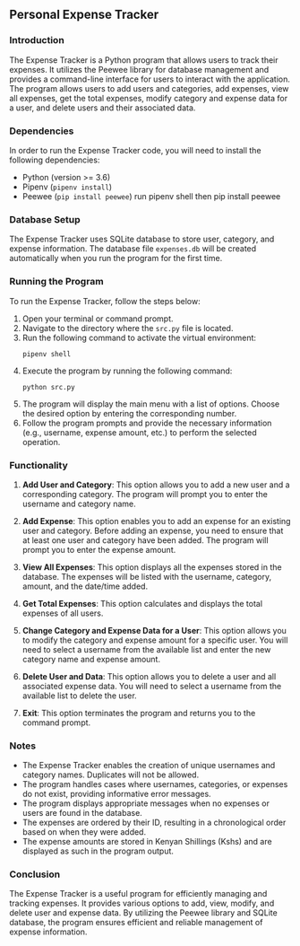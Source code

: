 ## Personal Expense Tracker

### Introduction
The Expense Tracker is a Python program that allows users to track their expenses. It utilizes the Peewee library for database management and provides a command-line interface for users to interact with the application. The program allows users to add users and categories, add expenses, view all expenses, get the total expenses, modify category and expense data for a user, and delete users and their associated data.

### Dependencies
In order to run the Expense Tracker code, you will need to install the following dependencies:
- Python (version >= 3.6)
- Pipenv (`pipenv install`)
- Peewee (`pip install peewee`) run pipenv shell then pip install peewee

### Database Setup
The Expense Tracker uses SQLite database to store user, category, and expense information. The database file `expenses.db` will be created automatically when you run the program for the first time.

### Running the Program
To run the Expense Tracker, follow the steps below:

1. Open your terminal or command prompt.
2. Navigate to the directory where the `src.py` file is located.
3. Run the following command to activate the virtual environment:
   ```
   pipenv shell
   ```
4. Execute the program by running the following command:
   ```
   python src.py
   ```
5. The program will display the main menu with a list of options. Choose the desired option by entering the corresponding number.
6. Follow the program prompts and provide the necessary information (e.g., username, expense amount, etc.) to perform the selected operation.

### Functionality
1. **Add User and Category**: This option allows you to add a new user and a corresponding category. The program will prompt you to enter the username and category name.

2. **Add Expense**: This option enables you to add an expense for an existing user and category. Before adding an expense, you need to ensure that at least one user and category have been added. The program will prompt you to enter the expense amount.

3. **View All Expenses**: This option displays all the expenses stored in the database. The expenses will be listed with the username, category, amount, and the date/time added.

4. **Get Total Expenses**: This option calculates and displays the total expenses of all users.

5. **Change Category and Expense Data for a User**: This option allows you to modify the category and expense amount for a specific user. You will need to select a username from the available list and enter the new category name and expense amount.

6. **Delete User and Data**: This option allows you to delete a user and all associated expense data. You will need to select a username from the available list to delete the user.

7. **Exit**: This option terminates the program and returns you to the command prompt.

### Notes
- The Expense Tracker enables the creation of unique usernames and category names. Duplicates will not be allowed.
- The program handles cases where usernames, categories, or expenses do not exist, providing informative error messages.
- The program displays appropriate messages when no expenses or users are found in the database.
- The expenses are ordered by their ID, resulting in a chronological order based on when they were added.
- The expense amounts are stored in Kenyan Shillings (Kshs) and are displayed as such in the program output.

### Conclusion
The Expense Tracker is a useful program for efficiently managing and tracking expenses. It provides various options to add, view, modify, and delete user and expense data. By utilizing the Peewee library and SQLite database, the program ensures efficient and reliable management of expense information.
